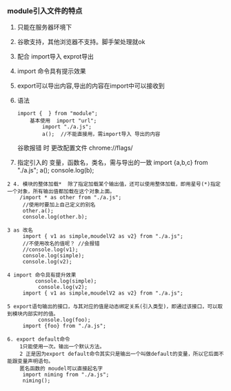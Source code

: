 ###  module引入文件的特点

1. 只能在服务器环境下

2. 谷歌支持，其他浏览器不支持。脚手架处理就ok

3. 配合 import导入  exprot导出

4. import 命令具有提示效果

5.  export可以导出内容,导出的内容在import中可以接收到

6. 语法 

   ```
   import {  } from "module";
       基本使用  import "url";
           import "./a.js";
           a();  //不能直接用，需import导入 导出的内容
   ```

   谷歌报错 时 更改配置文件  chrome://flags/

7. 指定引入的 变量，函数名，类名，需与导出的一致
           import {a,b,c} from "./a.js";
            a();
            console.log(b);

```
2 4. 模块的整体加载*  除了指定加载某个输出值，还可以使用整体加载，即用星号(*)指定一个对象，所有输出值都加载在这个对象上面。
    /import * as other from "./a.js";
     //使用时要加上自己定义的别名
     other.a();
     console.log(other.b);

3 as 改名
     import { v1 as simple,moudelV2 as v2} from "./a.js";
     //不使用改名的值呢？ //会报错
     //console.log(v1);
     console.log(simple);
     console.log(v2);

4 import 命令具有提升效果
         console.log(simple);
          console.log(v2);
     import { v1 as simple,moudelV2 as v2} from "./a.js";
        
5 export语句输出的接口，与其对应的值是动态绑定关系(引入类型)，即通过该接口，可以取到模块内部实时的值。
          console.log(foo);
     import {foo} from "./a.js";

6. export default命令
    1只能使用一次。输出一个默认方法。
    2 正是因为export default命令其实只是输出一个叫做default的变量，所以它后面不能跟变量声明语句。
    匿名函数的 moudel可以直接起名字
     import niming from "./a.js";
     niming();
```